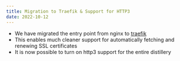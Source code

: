 ```yaml
---
title: Migration to Traefik & Support for HTTP3
date: 2022-10-12
---
```


- We have migrated the entry point from nginx to [traefik](https://traefik.io/traefik/)
- This enables much cleaner support for automatically fetching and renewing SSL certificates 
- It is now possible to turn on http3 support for the entire distillery
